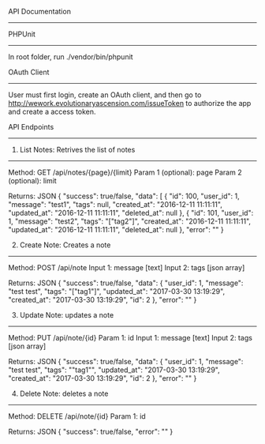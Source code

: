 API Documentation
*****************

PHPUnit
*******
In root folder, run ./vendor/bin/phpunit

OAuth Client
************
User must first login, create an OAuth client, and then go to
http://wework.evolutionaryascension.com/issueToken to authorize
the app and create a access token.

API Endpoints
*************

1. List Notes: Retrives the list of notes
**************
Method: GET /api/notes/{page}/{limit}
Param 1 (optional): page
Param 2 (optional): limit

Returns: JSON {
  "success": true/false,
  "data": [
    {
      "id": 100,
      "user_id": 1,
      "message": "test1",
      "tags": null,
      "created_at": "2016-12-11 11:11:11",
      "updated_at": "2016-12-11 11:11:11",
      "deleted_at": null
    },
    {
      "id": 101,
      "user_id": 1,
      "message": "test2",
      "tags": "[\"tag2\"]",
      "created_at": "2016-12-11 11:11:11",
      "updated_at": "2016-12-11 11:11:11",
      "deleted_at": null
    },
  "error": ""
}

2. Create Note: Creates a note
***************
Method: POST /api/note
Input 1: message [text]
Input 2: tags [json array]

Returns: JSON {
  "success": true/false,
  "data": {
    "user_id": 1,
    "message": "test test",
    "tags": "[\"tag1\"]",
    "updated_at": "2017-03-30 13:19:29",
    "created_at": "2017-03-30 13:19:29",
    "id": 2
  },
  "error": ""
}

3. Update Note: updates a note
***************
Method: PUT /api/note/{id}
Param 1: id
Input 1: message [text]
Input 2: tags [json array]

Returns: JSON {
  "success": true/false,
  "data": {
    "user_id": 1,
    "message": "test test",
    "tags": "\"tag1\"",
    "updated_at": "2017-03-30 13:19:29",
    "created_at": "2017-03-30 13:19:29",
    "id": 2
  },
  "error": ""
}

4. Delete Note: deletes a note
***************
Method: DELETE /api/note/{id}
Param 1: id

Returns: JSON {
  "success": true/false,
  "error": ""
}
